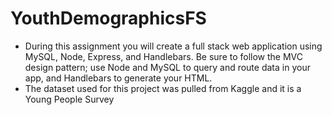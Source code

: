 # YouthDemographicsFS

- During this assignment you will create a full stack web application using MySQL, Node, Express, and Handlebars. Be sure to follow the MVC design pattern; use Node and MySQL to query and route data in your app, and Handlebars to generate your HTML.
 - The dataset used for this project was pulled from Kaggle and it is a Young People Survey
